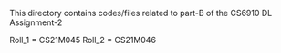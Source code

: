 This directory contains codes/files related to part-B of the CS6910 DL Assignment-2

Roll_1 = CS21M045
Roll_2 = CS21M046

